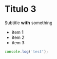 Titulo 3
=====

Subtitle **with** something

* item 1
* item 2
* item 3

```js
console.log('test');
```


